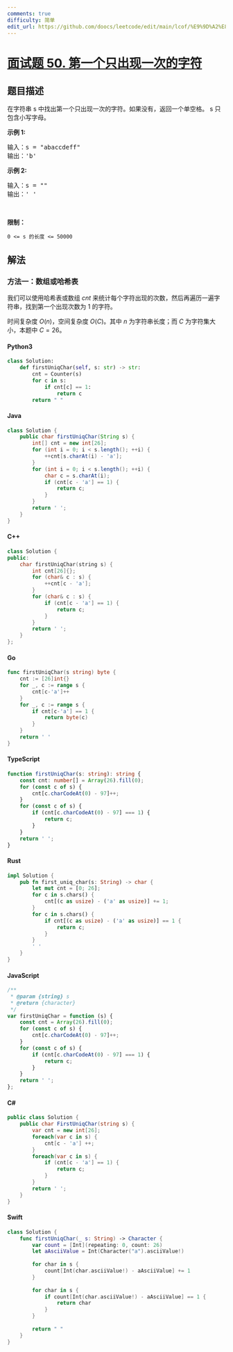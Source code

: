 ```yaml
---
comments: true
difficulty: 简单
edit_url: https://github.com/doocs/leetcode/edit/main/lcof/%E9%9D%A2%E8%AF%95%E9%A2%9850.%20%E7%AC%AC%E4%B8%80%E4%B8%AA%E5%8F%AA%E5%87%BA%E7%8E%B0%E4%B8%80%E6%AC%A1%E7%9A%84%E5%AD%97%E7%AC%A6/README.md
---
```


<!-- problem:start -->

# [面试题 50. 第一个只出现一次的字符](https://leetcode.cn/problems/di-yi-ge-zhi-chu-xian-yi-ci-de-zi-fu-lcof/)

## 题目描述

<!-- description:start -->

<p>在字符串 s 中找出第一个只出现一次的字符。如果没有，返回一个单空格。 s 只包含小写字母。</p>

<p><strong>示例 1:</strong></p>

<pre>
输入：s = "abaccdeff"
输出：'b'
</pre>

<p><strong>示例 2:</strong></p>

<pre>
输入：s = "" 
输出：' '
</pre>

<p>&nbsp;</p>

<p><strong>限制：</strong></p>

<p><code>0 &lt;= s 的长度 &lt;= 50000</code></p>

<!-- description:end -->

## 解法

<!-- solution:start -->

### 方法一：数组或哈希表

我们可以使用哈希表或数组 $cnt$ 来统计每个字符出现的次数，然后再遍历一遍字符串，找到第一个出现次数为 $1$ 的字符。

时间复杂度 $O(n)$，空间复杂度 $O(C)$。其中 $n$ 为字符串长度；而 $C$ 为字符集大小，本题中 $C=26$。

<!-- tabs:start -->

#### Python3

```python
class Solution:
    def firstUniqChar(self, s: str) -> str:
        cnt = Counter(s)
        for c in s:
            if cnt[c] == 1:
                return c
        return " "
```

#### Java

```java
class Solution {
    public char firstUniqChar(String s) {
        int[] cnt = new int[26];
        for (int i = 0; i < s.length(); ++i) {
            ++cnt[s.charAt(i) - 'a'];
        }
        for (int i = 0; i < s.length(); ++i) {
            char c = s.charAt(i);
            if (cnt[c - 'a'] == 1) {
                return c;
            }
        }
        return ' ';
    }
}
```

#### C++

```cpp
class Solution {
public:
    char firstUniqChar(string s) {
        int cnt[26]{};
        for (char& c : s) {
            ++cnt[c - 'a'];
        }
        for (char& c : s) {
            if (cnt[c - 'a'] == 1) {
                return c;
            }
        }
        return ' ';
    }
};
```

#### Go

```go
func firstUniqChar(s string) byte {
	cnt := [26]int{}
	for _, c := range s {
		cnt[c-'a']++
	}
	for _, c := range s {
		if cnt[c-'a'] == 1 {
			return byte(c)
		}
	}
	return ' '
}
```

#### TypeScript

```ts
function firstUniqChar(s: string): string {
    const cnt: number[] = Array(26).fill(0);
    for (const c of s) {
        cnt[c.charCodeAt(0) - 97]++;
    }
    for (const c of s) {
        if (cnt[c.charCodeAt(0) - 97] === 1) {
            return c;
        }
    }
    return ' ';
}
```

#### Rust

```rust
impl Solution {
    pub fn first_uniq_char(s: String) -> char {
        let mut cnt = [0; 26];
        for c in s.chars() {
            cnt[(c as usize) - ('a' as usize)] += 1;
        }
        for c in s.chars() {
            if cnt[(c as usize) - ('a' as usize)] == 1 {
                return c;
            }
        }
        ' '
    }
}
```

#### JavaScript

```js
/**
 * @param {string} s
 * @return {character}
 */
var firstUniqChar = function (s) {
    const cnt = Array(26).fill(0);
    for (const c of s) {
        cnt[c.charCodeAt(0) - 97]++;
    }
    for (const c of s) {
        if (cnt[c.charCodeAt(0) - 97] === 1) {
            return c;
        }
    }
    return ' ';
};
```

#### C#

```cs
public class Solution {
    public char FirstUniqChar(string s) {
        var cnt = new int[26];
        foreach(var c in s) {
            cnt[c - 'a'] ++;
        }
        foreach(var c in s) {
            if (cnt[c - 'a'] == 1) {
                return c;
            }
        }
        return ' ';
    }
}
```

#### Swift

```swift
class Solution {
    func firstUniqChar(_ s: String) -> Character {
        var count = [Int](repeating: 0, count: 26)
        let aAsciiValue = Int(Character("a").asciiValue!)
        
        for char in s {
            count[Int(char.asciiValue!) - aAsciiValue] += 1
        }
        
        for char in s {
            if count[Int(char.asciiValue!) - aAsciiValue] == 1 {
                return char
            }
        }
        
        return " "
    }
}
```

<!-- tabs:end -->

<!-- solution:end -->

<!-- problem:end -->
